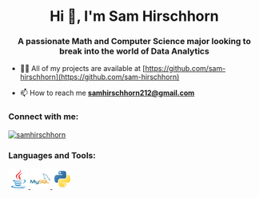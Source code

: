 <h1 align="center">Hi 👋, I'm Sam Hirschhorn</h1>
<h3 align="center">A passionate Math and Computer Science major looking to break into the world of Data Analytics</h3>

- 👨‍💻 All of my projects are available at [https://github.com/sam-hirschhorn](https://github.com/sam-hirschhorn)

- 📫 How to reach me **samhirschhorn212@gmail.com**

<h3 align="left">Connect with me:</h3>
<p align="left">
<a href="https://linkedin.com/in/samhirschhorn" target="blank"><img align="center" src="https://raw.githubusercontent.com/rahuldkjain/github-profile-readme-generator/master/src/images/icons/Social/linked-in-alt.svg" alt="samhirschhorn" height="30" width="40" /></a>
</p>

<h3 align="left">Languages and Tools:</h3>
<p align="left"> <a href="https://www.java.com" target="_blank" rel="noreferrer"> <img src="https://raw.githubusercontent.com/devicons/devicon/master/icons/java/java-original.svg" alt="java" width="40" height="40"/> </a> <a href="https://www.mysql.com/" target="_blank" rel="noreferrer"> <img src="https://raw.githubusercontent.com/devicons/devicon/master/icons/mysql/mysql-original-wordmark.svg" alt="mysql" width="40" height="40"/> </a> <a href="https://www.python.org" target="_blank" rel="noreferrer"> <img src="https://raw.githubusercontent.com/devicons/devicon/master/icons/python/python-original.svg" alt="python" width="40" height="40"/> </a> </p>
